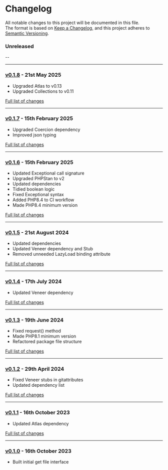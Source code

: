 # Changelog

All notable changes to this project will be documented in this file.<br>
The format is based on [Keep a Changelog](https://keepachangelog.com/en/1.0.0/),
and this project adheres to [Semantic Versioning](https://semver.org/spec/v2.0.0.html).

### Unreleased
--

---

### [v0.1.8](https://github.com/decodelabs/hydro/commits/v0.1.8) - 21st May 2025

- Upgraded Atlas to v0.13
- Upgraded Collections to v0.11

[Full list of changes](https://github.com/decodelabs/hydro/compare/v0.1.7...v0.1.8)

---

### [v0.1.7](https://github.com/decodelabs/hydro/commits/v0.1.7) - 15th February 2025

- Upgraded Coercion dependency
- Improved json typing

[Full list of changes](https://github.com/decodelabs/hydro/compare/v0.1.6...v0.1.7)

---

### [v0.1.6](https://github.com/decodelabs/hydro/commits/v0.1.6) - 15th February 2025

- Updated Exceptional call signature
- Upgraded PHPStan to v2
- Updated dependencies
- Tidied boolean logic
- Fixed Exceptional syntax
- Added PHP8.4 to CI workflow
- Made PHP8.4 minimum version

[Full list of changes](https://github.com/decodelabs/hydro/compare/v0.1.5...v0.1.6)

---

### [v0.1.5](https://github.com/decodelabs/hydro/commits/v0.1.5) - 21st August 2024

- Updated dependencies
- Updated Veneer dependency and Stub
- Removed unneeded LazyLoad binding attribute

[Full list of changes](https://github.com/decodelabs/hydro/compare/v0.1.4...v0.1.5)

---

### [v0.1.4](https://github.com/decodelabs/hydro/commits/v0.1.4) - 17th July 2024

- Updated Veneer dependency

[Full list of changes](https://github.com/decodelabs/hydro/compare/v0.1.3...v0.1.4)

---

### [v0.1.3](https://github.com/decodelabs/hydro/commits/v0.1.3) - 19th June 2024

- Fixed request() method
- Made PHP8.1 minimum version
- Refactored package file structure

[Full list of changes](https://github.com/decodelabs/hydro/compare/v0.1.2...v0.1.3)

---

### [v0.1.2](https://github.com/decodelabs/hydro/commits/v0.1.2) - 29th April 2024

- Fixed Veneer stubs in gitattributes
- Updated dependency list

[Full list of changes](https://github.com/decodelabs/hydro/compare/v0.1.1...v0.1.2)

---

### [v0.1.1](https://github.com/decodelabs/hydro/commits/v0.1.1) - 16th October 2023

- Updated Atlas dependency

[Full list of changes](https://github.com/decodelabs/hydro/compare/v0.1.0...v0.1.1)

---

### [v0.1.0](https://github.com/decodelabs/hydro/commits/v0.1.0) - 16th October 2023

- Built initial get file interface
